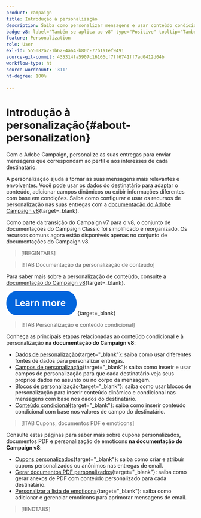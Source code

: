 ```yaml
---
product: campaign
title: Introdução à personalização
description: Saiba como personalizar mensagens e usar conteúdo condicional no Campaign
badge-v8: label="Também se aplica ao v8" type="Positive" tooltip="Também se aplica ao Campaign v8"
feature: Personalization
role: User
exl-id: 555082a2-1b62-4aa4-b80c-77b1a1ef9491
source-git-commit: 435314fa5907c16166cf7ff6741ff7ad0412d04b
workflow-type: ht
source-wordcount: '311'
ht-degree: 100%

---
```


# Introdução à personalização{#about-personalization}

Com o Adobe Campaign, personalize as suas entregas para enviar mensagens que correspondam ao perfil e aos interesses de cada destinatário.

A personalização ajuda a tornar as suas mensagens mais relevantes e envolventes. Você pode usar os dados do destinatário para adaptar o conteúdo, adicionar campos dinâmicos ou exibir informações diferentes com base em condições. Saiba como configurar e usar os recursos de personalização nas suas entregas com a [documentação do Adobe Campaign v8](https://experienceleague.adobe.com/docs/campaign/campaign-v8/send/personalize/personalize.html?lang=pt-BR){target=_blank}.

Como parte da transição do Campaign v7 para o v8, o conjunto de documentações do Campaign Classic foi simplificado e reorganizado. Os recursos comuns agora estão disponíveis apenas no conjunto de documentações do Campaign v8.

>[!BEGINTABS]

>[!TAB Documentação da personalização de conteúdo]

Para saber mais sobre a personalização de conteúdo, consulte a [documentação do Campaign v8](https://experienceleague.adobe.com/docs/campaign/campaign-v8/send/personalize/personalize.html?lang=pt-BR){target=_blank}.


[![imagem](../../assets/do-not-localize/learn-more-button.svg)](https://experienceleague.adobe.com/docs/campaign/campaign-v8/send/personalize/personalize.html?lang=pt-BR){target=_blank}


>[!TAB Personalização e conteúdo condicional]

Conheça as principais etapas relacionadas ao conteúdo condicional e à personalização **na documentação do Campaign v8**:

* [Dados de personalização](https://experienceleague.adobe.com/docs/campaign/campaign-v8/send/personalize/personalization-data.html?lang=pt-BR){target="_blank"}: saiba como usar diferentes fontes de dados para personalizar entregas.
* [Campos de personalização](https://experienceleague.adobe.com/docs/campaign/campaign-v8/send/personalize/personalization-fields.html?lang=pt-BR){target="_blank"}: saiba como inserir e usar campos de personalização para que cada destinatário veja seus próprios dados no assunto ou no corpo da mensagem.
* [Blocos de personalização](https://experienceleague.adobe.com/docs/campaign/campaign-v8/send/personalize/personalization-blocks.html?lang=pt-BR){target="_blank"}: saiba como usar blocos de personalização para inserir conteúdo dinâmico e condicional nas mensagens com base nos dados do destinatário.
* [Conteúdo condicional](https://experienceleague.adobe.com/docs/campaign/campaign-v8/send/personalize/conditions.html?lang=pt-BR){target="_blank"}: saiba como inserir conteúdo condicional com base nos valores de campo do destinatário.

>[!TAB Cupons, documentos PDF e emoticons]

Consulte estas páginas para saber mais sobre cupons personalizados, documentos PDF e personalização de emoticons **na documentação do Campaign v8**:

* [Cupons personalizados](https://experienceleague.adobe.com/docs/campaign/campaign-v8/send/personalize/ppersonalized-coupons.html?lang=pt-BR){target="_blank"}: saiba como criar e atribuir cupons personalizados ou anônimos nas entregas de email.
* [Gerar documentos PDF personalizados](https://experienceleague.adobe.com/docs/campaign/campaign-v8/send/personalize/generating-personalized-pdf-documents.html?lang=pt-BR){target="_blank"}: saiba como gerar anexos de PDF com conteúdo personalizado para cada destinatário.
* [Personalizar a lista de emoticons](https://experienceleague.adobe.com/docs/campaign/campaign-v8/send/personalize/customizing-emoticon-list.html?lang=pt-BR){target="_blank"}: saiba como adicionar e gerenciar emoticons para aprimorar mensagens de email.

>[!ENDTABS]





<!--
Adobe Campaign lets you mass deliver personalized electronic messages to a target population.

Before starting sending emails:

* Make sure recipient profiles contain at least an email address.
* Learn more about the Adobe Campaign [Delivery best practices](delivery-best-practices.md).
* Read out these sections to learn more about Deliverability: [Deliverability management in Campaign](about-deliverability.md) and [Deliverability best practices guide](https://experienceleague.adobe.com/docs/deliverability-learn/deliverability-best-practice-guide/introduction.html).

The key steps to send an email are as follows:

* [Create an email delivery](creating-an-email-delivery.md)
* [Define the target population](steps-defining-the-target-population.md)
* [Define the email content](defining-the-email-content.md)
* [Send the email](sending-messages.md)
* [Monitor the delivery](about-delivery-monitoring.md)

The sections below provide information that is specific to the email channel. For global information on how to create a delivery, refer to [this section](steps-about-delivery-creation-steps.md).
-->